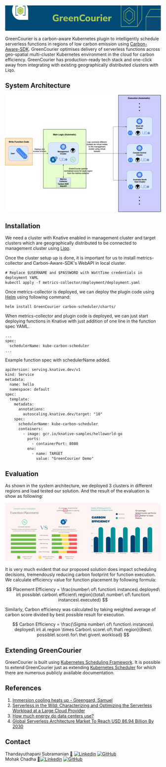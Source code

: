 ![GreenCourier](/Images/GreenCourier-Name.png "GreenCourier")  

GreenCourier is a carbon-aware Kubernetes plugin to intelligently schedule
serverless functions in regions of low carbon emission using [Carbon-Aware-SDK](https://github.com/Green-Software-Foundation/carbon-aware-sdk).
GreenCourier optimises delivery of serverless functions across geo-spatial multi-cluster Kubernetes environment in the cloud for carbon efficiency.
GreenCourier has production-ready tech stack and one-click away from integrating
with existing geographically distributed clusters with Liqo.  
## System Architecture  

![System Architecture](/Images/system-architecture.png "GreenCourier Architecture")  

## Installation
We need a cluster with Knative enabled in management cluster and target clusters which are
geographically distributed to be connected to management cluster using [Liqo](https://github.com/liqotech/liqo).  

Once the cluster setup up is done, it is important for us to install metrics-collector and Carbon-Aware-SDK's WebAPI in local cluster.

```
# Replace $USERNAME and $PASSWORD with WattTime credentials in deployment YAML
kubectl apply -f metrics-collector/deployment/deployment.yaml
```
Once metrics-collector is deployed, we can deploy the plugin code using [Helm](https://helm.sh/) using following command:
```
helm install GreenCourier carbon-scheduler/charts/
```
When metrics-collector and plugin code is deployed, we can just start deploying functions in Knative
with just addition of one line in the function spec YAML.
```
...
spec:
  schedulerName: kube-carbon-scheduler
...
```
Example function spec with schedulerName added.
```
apiVersion: serving.knative.dev/v1
kind: Service
metadata:
  name: hello
  namespace: default
spec:
  template:
    metadata:
      annotations:
        autoscaling.knative.dev/target: "10"
    spec:
      schedulerName: kube-carbon-scheduler
      containers:
        - image: gcr.io/knative-samples/helloworld-go
          ports:
            - containerPort: 8080
          env:
            - name: TARGET
              value: "GreenCourier Demo"
```
## Evaluation
As shown in the system architecture, we deployed 3 clusters in different regions and load tested our solution.
And the result of the evaluation is show as following:  

![EvalResult](/Images/Evaluation-Result.jpg "Evaluation Result")

It is very much evident that our proposed solution does impact scheduling decisions, tremendously reducing carbon
footprint for function execution.  We calculate efficiency value for function placement by following formula:

$$
Placement Efficiency = \frac{number\ of\ function\ instances\ deployed\ in\ possible\ carbon\ efficient\ region}{total\ number\ of\ function\ instances\ executed}
$$

Similarly, Carbon efficiency was calculated by taking weighted average of carbon score divided by best possible
result for execution.

$$
Carbon Efficiency = \frac{\Sigma number\ of\ function\ instances\ deployed\ in\ a\ region \times Carbon\ score\ of\ that\ region}{Best\ possible\ score\ for\ the\ given\ workload}
$$

## Extending GreenCourier
GreenCourier is built using [Kubernetes Scheduling Framework](https://kubernetes.io/docs/concepts/scheduling-eviction/scheduling-framework/).
It is possible to extend GreenCourier just as extending [Kubernetes Scheduler](https://kubernetes.io/docs/concepts/scheduling-eviction/kube-scheduler/) for which there are numerous 
publicly available documentation.  

## References
1. [Immersion cooling heats up - Greengard, Samuel](https://dl.acm.org/doi/abs/10.1145/3530688)
2. [Serverless in the Wild: Characterizing and Optimizing the Serverless Workload at a Large Cloud Provider](https://www.usenix.org/conference/atc20/presentation/shahrad)
3. [How much energy do data centers use?](https://davidmytton.blog/how-much-energy-do-data-centers-use/)
4. [Global Serverless Architecture Market To Reach USD 86.94 Billion By 2030](https://www.reportsanddata.com/press-release/global-serverless-architecture-market)

## Contact
Thandayuthapani Subramanian [:e-mail:](thandayuthapani.subramanian@tum.de) [![Linkedin](https://i.stack.imgur.com/gVE0j.png)](https://www.linkedin.com/in/thandayuthapani/) [![GitHub](https://i.stack.imgur.com/tskMh.png)](https://github.com/thandayuthapani)  
Mohak Chadha [:e-mail:](mohak.chadha@tum.de)[![Linkedin](https://i.stack.imgur.com/gVE0j.png)](https://www.linkedin.com/in/mohak-chadha-1490707b) [![GitHub](https://i.stack.imgur.com/tskMh.png)](https://github.com/kky-fury)